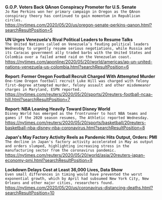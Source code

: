 **G.O.P. Voters Back QAnon Conspiracy Promoter for U.S. Senate**\
`Jo Rae Perkins won her primary campaign in Oregon as the QAnon conspiracy theory has continued to gain momentum in Republican circles.`\
https://nytimes.com/2020/05/20/us/oregon-senate-perkins-qanon.html?searchResultPosition=5

**UN Urges Venezuela's Rival Political Leaders to Resume Talks**\
`The United Nations called on Venezuela’s feuding political leaders Wednesday to urgently resume serious negotiations, while Russia and its Caracas government ally traded barbs with the United States and Colombia over a failed armed raid on the Venezuelan coast.`\
https://nytimes.com/aponline/2020/05/20/world/americas/ap-un-united-nations-venezuela-us-colombia.html?searchResultPosition=6

**Report: Former Oregon Football Recruit Charged With Attempted Murder**\
`One-time Oregon football recruit Luke Hill was charged with felony first-degree attempted murder, felony assault and other misdemeanor charges in Maryland, ESPN reported.`\
https://nytimes.com/reuters/2020/05/20/sports/20reuters-football-ncaa-hill.html?searchResultPosition=7

**Report: NBA Leaning Heavily Toward Disney World**\
`Disney World has emerged as the frontrunner to host NBA teams and games if the 2020 season resumes, The Athletic reported Wednesday.`\
https://nytimes.com/reuters/2020/05/20/sports/basketball/20reuters-basketball-nba-disney-nba-coronavirus.html?searchResultPosition=8

**Japan's May Factory Activity Reels as Pandemic Hits Output, Orders: PMI**\
`The decline in Japan's factory activity accelerated in May as output and orders slumped, highlighting increasing stress in the manufacturing sector from the coronavirus pandemic.`\
https://nytimes.com/reuters/2020/05/20/world/asia/20reuters-japan-economy-pmi.html?searchResultPosition=9

**Lockdown Delays Cost at Least 36,000 Lives, Data Show**\
`Even small differences in timing would have prevented the worst exponential growth, which by April had subsumed New York City, New Orleans and other major cities, researchers found.`\
https://nytimes.com/2020/05/20/us/coronavirus-distancing-deaths.html?searchResultPosition=10

